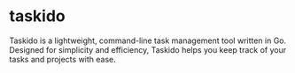 # taskido
Taskido is a lightweight, command-line task management tool written in Go. Designed for simplicity and efficiency, Taskido helps you keep track of your tasks and projects with ease.
